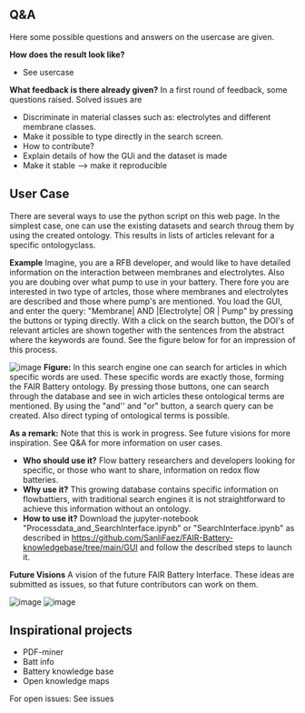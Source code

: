 ## Q&A

Here some possible questions and answers on the usercase are given.

**How does the result look like?**
+ See usercase
    
**What feedback is there already given?**
In a first round of feedback, some questions raised. Solved issues are 
+ Discriminate in material classes such as: electrolytes and different membrane classes.
+ Make it possible to type directly in the search screen.
+ How to contribute?
+ Explain details of how the GUi and the dataset is made
+ Make it stable --> make it reproducible

## User Case
There are several ways to use the python script on this web page. In the simplest case, one can use the existing datasets and search throug them by using the created ontology. This results in lists of articles relevant for a specific ontologyclass. 

**Example** Imagine, you are a RFB developer, and would like to have detailed information on the interaction between membranes and electrolytes. Also you are doubing over what pump to use in your battery. There fore you are interested in two type of artcles, those where membranes and electrolytes are described and those where pump's are mentioned. You load the GUI, and enter the query: "Membrane| AND |Electrolyte| OR | Pump" by pressing the buttons or typing directly. With a click on the search button, the DOI's of relevant articles are shown together with the sentences from the abstract where the keywords are found. See the figure below for for an impression of this process. 

![image](https://user-images.githubusercontent.com/93695286/225378437-8e328fac-2396-4e84-959a-39f1bd9c213d.png)
**Figure:** In this search engine one can search for articles in which specific words are used. These specific words are exactly those, forming the FAIR Battery ontology. By pressing those buttons, one can search through the database and see in wich articles these ontological terms are mentioned. By using the "and'' and "or" button, a search query can be created. Also direct typing of ontological terms is possible.

**As a remark:** Note that this is work in progress. See future visions for more inspiration. See Q&A for more information on user cases. 
+ **Who should use it?** Flow battery researchers and developers looking for specific, or those who want to share, information on redox flow batteries.
+ **Why use it?** This growing database contains specific information on flowbattiers, with traditional search engines it is not straightforward to achieve this information without an ontology.
+ **How to use it?** Download the jupyter-notebook "Processdata_and_SearchInterface.ipynb" or "SearchInterface.ipynb" as described in <https://github.com/SanliFaez/FAIR-Battery-knowledgebase/tree/main/GUI> and follow the described steps to launch it.



**Future Visions**
A vision of the future FAIR Battery Interface. These ideas are submitted as issues, so that future contributors can work on them.

![image](https://user-images.githubusercontent.com/93695286/225376919-10fb6a4d-c313-401b-983e-e74cc3bd9272.png)
![image](https://user-images.githubusercontent.com/93695286/225377004-adbf3ac2-8c64-4fde-a23f-c5a09d5e4cc4.png)


## Inspirational projects
+ PDF-miner
+ Batt info
+ Battery knowledge base
+ Open knowledge maps

For open issues: See issues  
